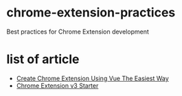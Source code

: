 # chrome-extension-practices
Best practices for Chrome Extension development

# list of article
* [Create Chrome Extension Using Vue The Easiest Way](./vue-easy-extension/README.md)
* [Chrome Extension v3 Starter](./chrome-extension-v3-starter/README.md)